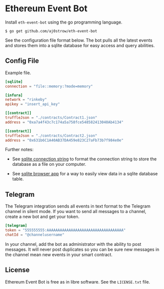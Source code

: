 # Ethereum Event Bot

Install `eth-event-bot` using the go programming language.

```
$ go get github.com/aj0strow/eth-event-bot
```

See the configuration file format below. The bot pulls all the latest events and stores them into a sqlite database for easy access and query abilities. 

## Config File

Example file.

```toml
[sqlite]
connection = "file::memory:?mode=memory"

[infura]
network = "rinkeby"
apikey = "insert_api_key"

[[contract]]
truffleJson = "./contracts/Contract1.json"
address = "0xa7a4f43c7c174a5a758fce548582413040Ab4134"

[[contract]]
truffleJson = "./contracts/Contract2.json"
address = "0x631b6C1A40AB37DA459e823C27aFb73b7f984e0e"
```

Further notes:

* See [sqlite connection string](https://github.com/mattn/go-sqlite3#connection-string) to format the connection string to store the database as a file on your computer. 

* See [sqlite browser app](https://sqlitebrowser.org/) for a way to easily view data in a sqlite database table. 

## Telegram

The Telegram integration sends all events in text format to the Telegram channel in silent mode. If you want to send all messages to a channel, create a new bot and get your token. 

```toml
[telegram]
token = "555555555:AAAAAAAAAAAAAAAAAAAAAAAAAAAAAAAAAAA"
chatId = "@channelusername"
```

In your channel, add the bot as administrator with the ability to post messages. It will never post duplicates so you can be sure new messages in the channel mean new events in your smart contract. 

## License

Ethereum Event Bot is free as in libre software. See the `LICENSE.txt` file. 
